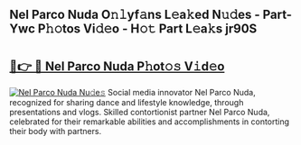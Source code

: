 ## Nel Parco Nuda O𝚗𝚕yf𝚊ns L𝚎a𝚔ed N𝚞𝚍es - Part-Ywc P𝚑𝚘tos Vi𝚍𝚎o - H𝚘𝚝 Part L𝚎a𝚔s jr90S

# <h2><a href="http://kf0hza.oniu.top/?m=Nel+Parco+Nuda">🔗👉 🔴 Nel Parco Nuda P𝚑ot𝚘𝚜 V𝚒d𝚎o</a></h2>

[![Nel Parco Nuda Nu𝚍e𝚜](https://i.imgur.com/0qMVB7G.gif)](http://kf0hza.oniu.top/?m=Nel+Parco+Nuda)
Social media innovator Nel Parco Nuda, recognized for sharing dance and lifestyle knowledge, through presentations and vlogs. Skilled contortionist partner Nel Parco Nuda, celebrated for their remarkable abilities and accomplishments in contorting their body with partners.  
